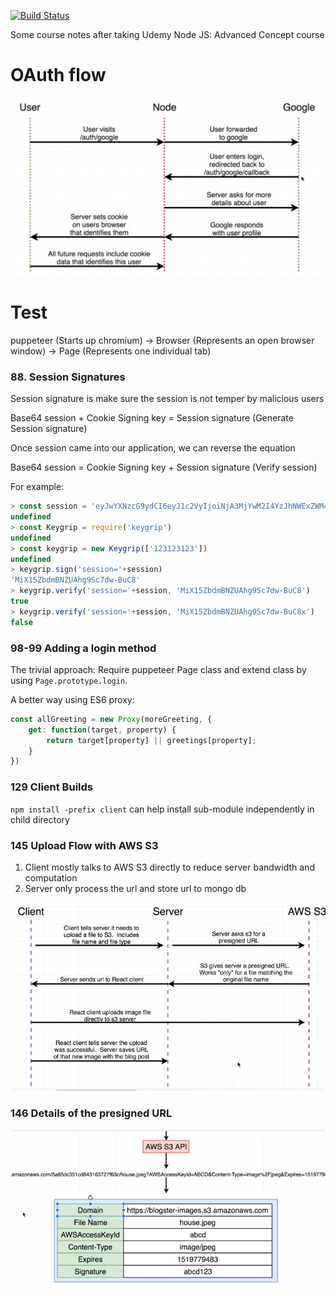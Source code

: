 [![Build Status](https://travis-ci.com/johnnyzh82/AdvancedNodeStarter.svg?branch=master)](https://travis-ci.com/johnnyzh82/AdvancedNodeStarter)

Some course notes after taking Udemy Node JS: Advanced Concept course

# OAuth flow
![OAuthFlow.PNG](./images/OAuthFlow.PNG)

# Test
puppeteer   (Starts up chromium)
-> Browser  (Represents an open browser window)
-> Page     (Represents one individual tab)

### 88. Session Signatures
Session signature is make sure the session is not temper by malicious users

Base64 session + Cookie Signing key = Session signature  (Generate Session signature)

Once session came into our application, we can reverse the equation

Base64 session = Cookie Signing key + Session signature  (Verify session)

For example:
```javascript
> const session = 'eyJwYXNzcG9ydCI6eyJ1c2VyIjoiNjA3MjYwM2I4YzJhNWExZWM4NzEyZTkwIn19'
undefined
> const Keygrip = require('keygrip')
undefined
> const keygrip = new Keygrip(['123123123'])
undefined
> keygrip.sign('session='+session)
'MiX15ZbdmBNZUAhg9Sc7dw-BuC8'
> keygrip.verify('session='+session, 'MiX15ZbdmBNZUAhg9Sc7dw-BuC8')
true
> keygrip.verify('session='+session, 'MiX15ZbdmBNZUAhg9Sc7dw-BuC8x')
false
```

### 98-99 Adding a login method
The trivial approach:
Require puppeteer Page class and extend class by using `Page.prototype.login`.

A better way using ES6 proxy:
```javascript
const allGreeting = new Proxy(moreGreeting, {
    get: function(target, property) {
        return target[property] || greetings[property];
    }
})
```

### 129 Client Builds
`npm install -prefix client` can help install sub-module independently in child directory

### 145 Upload Flow with AWS S3
1. Client mostly talks to AWS S3 directly to reduce server bandwidth and computation
2. Server only process the url and store url to mongo db

![ImageUploadFlow.PNG](./images/ImageUploadFlow.PNG)
 
### 146 Details of the presigned URL
![ImageUploadFlow.PNG](./images/PresignedURL.PNG)
